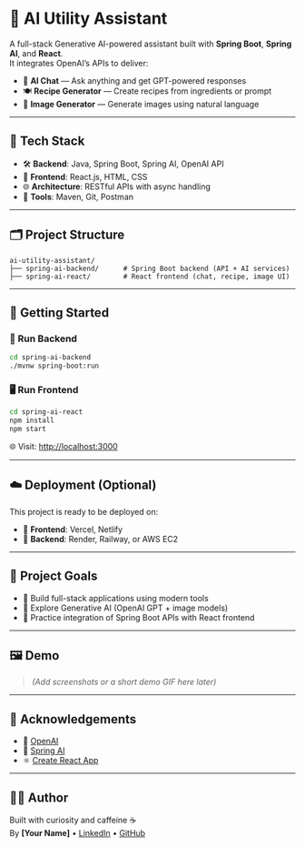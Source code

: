 # 🧠 AI Utility Assistant

A full-stack Generative AI-powered assistant built with **Spring Boot**, **Spring AI**, and **React**.  
It integrates OpenAI’s APIs to deliver:

- 💬 **AI Chat** — Ask anything and get GPT-powered responses  
- 🍽️ **Recipe Generator** — Create recipes from ingredients or prompt  
- 🎨 **Image Generator** — Generate images using natural language  

---

## 🚀 Tech Stack

- 🛠️ **Backend**: Java, Spring Boot, Spring AI, OpenAI API  
- 🎨 **Frontend**: React.js, HTML, CSS  
- 🌐 **Architecture**: RESTful APIs with async handling  
- 🧪 **Tools**: Maven, Git, Postman  

---

## 🗂️ Project Structure

```
ai-utility-assistant/
├── spring-ai-backend/      # Spring Boot backend (API + AI services)
├── spring-ai-react/        # React frontend (chat, recipe, image UI)
```

---

## 🧪 Getting Started

### 🔧 Run Backend

```bash
cd spring-ai-backend
./mvnw spring-boot:run
```

### 🖥️ Run Frontend

```bash
cd spring-ai-react
npm install
npm start
```

🌐 Visit: [http://localhost:3000](http://localhost:3000)

---

## ☁️ Deployment (Optional)

This project is ready to be deployed on:
- 🔼 **Frontend**: Vercel, Netlify  
- 🔽 **Backend**: Render, Railway, or AWS EC2  

---

## 🎯 Project Goals

- 🚀 Build full-stack applications using modern tools  
- 🤖 Explore Generative AI (OpenAI GPT + image models)  
- 🔧 Practice integration of Spring Boot APIs with React frontend  

---

## 🖼️ Demo

> *(Add screenshots or a short demo GIF here later)*

---

## 🙏 Acknowledgements

- 🤖 [OpenAI](https://platform.openai.com/)  
- 🌱 [Spring AI](https://docs.spring.io/spring-ai/)  
- ⚛️ [Create React App](https://create-react-app.dev/)  

---

## 👨‍💻 Author

Built with curiosity and caffeine ☕  
By **[Your Name]** • [LinkedIn](https://linkedin.com/in/your-profile) • [GitHub](https://github.com/your-username)
